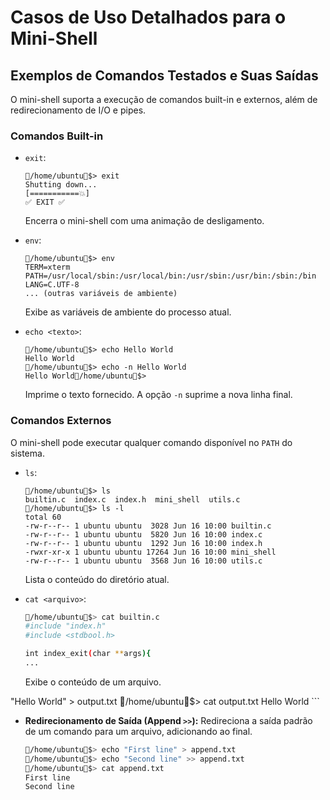 # Casos de Uso Detalhados para o Mini-Shell

## Exemplos de Comandos Testados e Suas Saídas

O mini-shell suporta a execução de comandos built-in e externos, além de redirecionamento de I/O e pipes.

### Comandos Built-in

*   `exit`:
    ```
    🐚/home/ubuntu🐚$> exit
    Shutting down...
    [===========💥]
    ✅ EXIT ✅
    ```
    Encerra o mini-shell com uma animação de desligamento.

*   `env`:
    ```
    🐚/home/ubuntu🐚$> env
    TERM=xterm
    PATH=/usr/local/sbin:/usr/local/bin:/usr/sbin:/usr/bin:/sbin:/bin
    LANG=C.UTF-8
    ... (outras variáveis de ambiente)
    ```
    Exibe as variáveis de ambiente do processo atual.

*   `echo <texto>`:
    ```
    🐚/home/ubuntu🐚$> echo Hello World
    Hello World
    🐚/home/ubuntu🐚$> echo -n Hello World
    Hello World🐚/home/ubuntu🐚$>
    ```
    Imprime o texto fornecido. A opção `-n` suprime a nova linha final.

### Comandos Externos

O mini-shell pode executar qualquer comando disponível no `PATH` do sistema.

*   `ls`:
    ```
    🐚/home/ubuntu🐚$> ls
    builtin.c  index.c  index.h  mini_shell  utils.c
    🐚/home/ubuntu🐚$> ls -l
    total 60
    -rw-r--r-- 1 ubuntu ubuntu  3028 Jun 16 10:00 builtin.c
    -rw-r--r-- 1 ubuntu ubuntu  5820 Jun 16 10:00 index.c
    -rw-r--r-- 1 ubuntu ubuntu  1292 Jun 16 10:00 index.h
    -rwxr-xr-x 1 ubuntu ubuntu 17264 Jun 16 10:00 mini_shell
    -rw-r--r-- 1 ubuntu ubuntu  3568 Jun 16 10:00 utils.c
    ```
    Lista o conteúdo do diretório atual.

*   `cat <arquivo>`:
    ```bash
    🐚/home/ubuntu🐚$> cat builtin.c
    #include "index.h"
    #include <stdbool.h>

    int index_exit(char **args){
    ...
    ```
    Exibe o conteúdo de um arquivo.


"Hello World" > output.txt
    🐚/home/ubuntu🐚$> cat output.txt
    Hello World
    ```

*   **Redirecionamento de Saída (Append `>>`):** Redireciona a saída padrão de um comando para um arquivo, adicionando ao final.
    ```bash
    🐚/home/ubuntu🐚$> echo "First line" > append.txt
    🐚/home/ubuntu🐚$> echo "Second line" >> append.txt
    🐚/home/ubuntu🐚$> cat append.txt
    First line
    Second line
    ```
